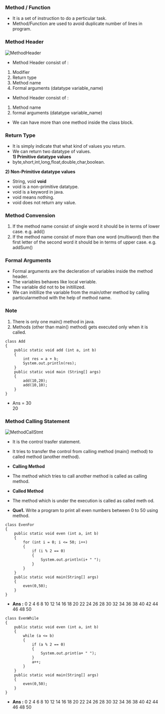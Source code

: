 ### Method / Function 
* It is a set of instruction to do a perticular task.
* Method/Function are used to avoid duplicate number of lines in program.
### Method Header <br>
![MethodHeader]()

* Method Header consist of : <br>
1) Modifier <br>
2) Return type <br>
3) Method name <br>
4) Formal arguments (datatype variable_name) <br>

* Method Header consist of : <br>
1) Method name <br>
2) formal arguments (datatype variable_name) <br>
* We can have more than one method inside the class block.

### Return Type
* It is simply indicate that what kind of values you return.
* We can return two datatype of values. <br>
__1) Primitive datatype values__
* byte,short,int,long,float,double,char,boolean. 

__2) Non-Primitive datatype values__
* String, void
__void__
* void is a non-primitive datatype.
* void is a keyword in java.
* void means nothing.
* void does not return any value.

### Method Convension 
1) If the method name consist of single word it should be in terms of lower case. e.g. add()
2) If the method name consist of more than one word (multiword) then the first letter of the second word it should be in terms of upper case. e.g. addSum()

### Formal Arguments 
* Formal arguments are the decleration of variables inside the method header.
* The variables behaves like local veriable.
* The variable did not to be initillized.
* We can initillize the variable from the main/other method by calling particularmethod with the help of method name.

### Note 
1) There is only one main() method in java.
2) Methods (other than main() method) gets executed only when it is called.

```
class Add
{
    public static void add (int a, int b)
    {
        int res = a + b;
        System.out.println(res);
    }
    public static void main (String[] args)
    {
        add(10,20);
        add(10,10);
    }
}
```
* Ans = 30 <br> 20

### Method Calling Statement 
![MethodCallStmt]()

* It is the control trasfer statement.
* It tries to transfer the control from calling method (main() method) to called method (another method).

* __Calling Method__
* The method which tries to call another method is called as calling method.

* __Called Method__
* The method which is under the execution is called as called meth
od.

* __Que1.__ Write a program to print all even numbers between 0 to 50 using method.

```
class EvenFor
{
    public static void even (int a, int b)
    {
        for (int i = 0; i <= 50; i++)
        {
            if (i % 2 == 0)
            {
                System.out.println(i+ " ");
            }
        }
    }
    public static void main(String[] args)
    {
        even(0,50);
    }
}
```
* __Ans :__ 0 2 4 6 8 10 12 14 16 18 20 22 24 26 28 30 32 34 36 38 40 42 44 46 48 50 

```
class EvenWhile
{
    public static void even (int a, int b)
    {
        while (a <= b)
        {
            if (a % 2 == 0)
            {
                System.out.print(a+ " ");
            }
            a++;
        }
    }
    public static void main(String[] args)
    {
        even(0,50);
    }
}
```
* __Ans :__ 0 2 4 6 8 10 12 14 16 18 20 22 24 26 28 30 32 34 36 38 40 42 44 46 48 50 




